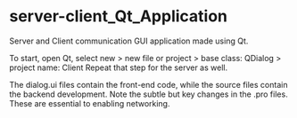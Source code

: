 # server-client_Qt_Application
Server and Client communication GUI application made using Qt.

To start, open Qt, select new > new file or project > base class: QDialog > project name: Client
Repeat that step for the server as well.

The dialog.ui files contain the front-end code, while the source files contain the backend development. Note the subtle but key changes in the .pro files. These are essential to enabling networking.
